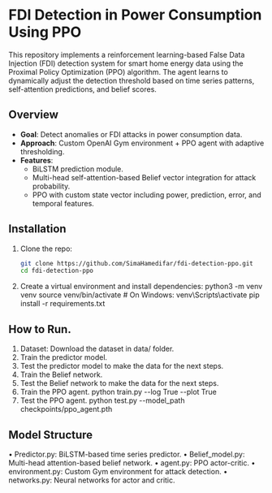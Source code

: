 # FDI Detection in Power Consumption Using PPO

This repository implements a reinforcement learning-based False Data Injection (FDI) detection system for smart home energy data using the Proximal Policy Optimization (PPO) algorithm. The agent learns to dynamically adjust the detection threshold based on time series patterns, self-attention predictions, and belief scores.

## Overview

- **Goal**: Detect anomalies or FDI attacks in power consumption data.
- **Approach**: Custom OpenAI Gym environment + PPO agent with adaptive thresholding.
- **Features**:
  - BiLSTM prediction module.
  - Multi-head self-attention-based Belief vector integration for attack probability.
  - PPO with custom state vector including power, prediction, error, and temporal features.

## Installation

1. Clone the repo:

   ```bash
   git clone https://github.com/SimaHamedifar/fdi-detection-ppo.git
   cd fdi-detection-ppo

2. Create a virtual environment and install dependencies:
  python3 -m venv venv
  source venv/bin/activate  # On Windows: venv\Scripts\activate
  pip install -r requirements.txt

## How to Run.
1. Dataset: Download the dataset in data/ folder.
2. Train the predictor model.
3. Test the predictor model to make the data for the next steps.
4. Train the Belief network.
5. Test the Belief network to make the data for the next steps.
6. Train the PPO agent.
   python train.py --log True --plot True 
8. Test the PPO agent.
   python test.py --model_path checkpoints/ppo_agent.pth

## Model Structure
•	Predictor.py: BiLSTM-based time series predictor.
• Belief_model.py: Multi-head attention-based belief network.
•	agent.py: PPO actor-critic.
•	environment.py: Custom Gym environment for attack detection.
•	networks.py: Neural networks for actor and critic.


